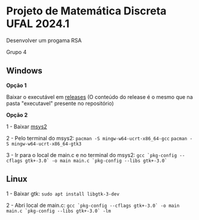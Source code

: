 # Projeto de Matemática Discreta UFAL 2024.1

Desenvolver um progama RSA

Grupo 4

## Windows
**Opção 1**

Baixar o executável em [releases](https://github.com/Felipe-Aragao/RSA-MD/releases)
(O conteúdo do release é o mesmo que na pasta "executavel" presente no repositório)

**Opção 2**

1 - Baixar [msys2](https://www.msys2.org/)

2 - Pelo terminal do msys2:
`pacman -S mingw-w64-ucrt-x86_64-gcc`
`pacman -S mingw-w64-ucrt-x86_64-gtk3`

3 - Ir para o local de main.c e no terminal do msys2:
``gcc `pkg-config --cflags gtk+-3.0` -o main main.c `pkg-config --libs gtk+-3.0` ``

## Linux

1 - Baixar gtk:
``sudo apt install libgtk-3-dev``

2 - Abri local de main.c:
``gcc `pkg-config --cflags gtk+-3.0` -o main main.c `pkg-config --libs gtk+-3.0` -lm``
